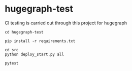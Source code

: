 # hugegraph-test

CI testing is carried out through this project for hugegraph

```
cd hugegraph-test

pip install -r requirements.txt

cd src
python deploy_start.py all

pytest
```
